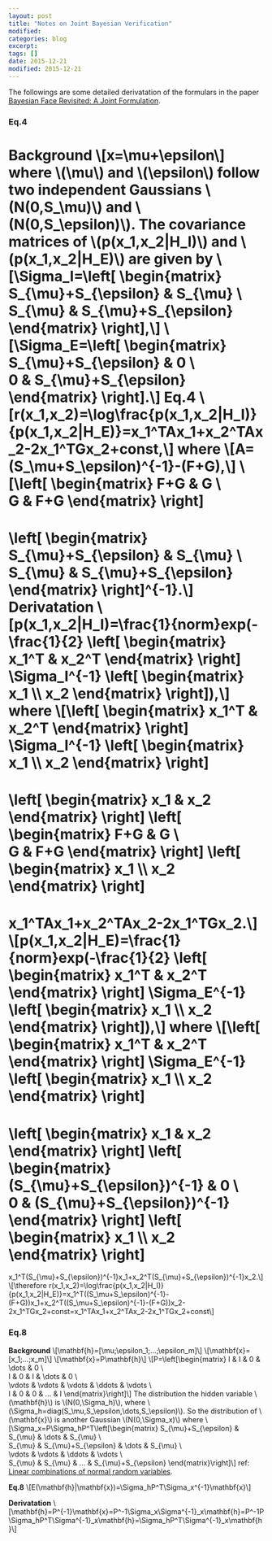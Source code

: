 ```yaml
---
layout: post
title: "Notes on Joint Bayesian Verification"
modified:
categories: blog
excerpt:
tags: []
date: 2015-12-21
modified: 2015-12-21
---
```


The followings are some detailed derivatation of the formulars in the paper 
[Bayesian Face Revisited: A Joint Formulation](https://www.microsoft.com/en-us/research/publication/bayesian-face-revisited-a-joint-formulation/).  

### Eq.4  
**Background**
\\[x=\mu+\epsilon\\]
where \\(\mu\\) and \\(\epsilon\\) follow two independent Gaussians \\(N(0,S_\mu)\\) and \\(N(0,S_\epsilon)\\).
The covariance matrices of \\(p(x_1,x_2|H_I)\\) and \\(p(x_1,x_2|H_E)\\) are given by
\\[\Sigma_I=\left[ \begin{matrix} 
  S_{\mu}+S_{\epsilon} & S_{\mu} \\\
  S_{\mu} & S_{\mu}+S_{\epsilon} \end{matrix} \right],\\]
\\[\Sigma_E=\left[ \begin{matrix} 
  S_{\mu}+S_{\epsilon} & 0 \\\
  0 & S_{\mu}+S_{\epsilon} \end{matrix} \right].\\]
**Eq.4**
\\[r(x_1,x_2)=\log\frac{p(x_1,x_2|H_I)}{p(x_1,x_2|H_E)}=x_1^TAx_1+x_2^TAx_2-2x_1^TGx_2+const,\\]
where
\\[A=(S_\mu+S_\epsilon)^{-1}-(F+G),\\]
\\[\left[ \begin{matrix} 
  F+G & G \\\
  G & F+G 
\end{matrix} \right]
=
\left[ \begin{matrix} 
  S_{\mu}+S_{\epsilon} & S_{\mu} \\\
  S_{\mu} & S_{\mu}+S_{\epsilon} 
\end{matrix} \right]^{-1}.\\]
**Derivatation**
\\[p(x_1,x_2|H_I)=\frac{1}{norm}exp(-\frac{1}{2}
\left[ \begin{matrix} 
  x_1^T & x_2^T
\end{matrix} \right] 
\Sigma_I^{-1}
\left[ \begin{matrix} 
  x_1 \\\ x_2
\end{matrix} \right]),\\]
where
\\[\left[ \begin{matrix} 
  x_1^T & x_2^T
\end{matrix} \right] 
\Sigma_I^{-1}
\left[ \begin{matrix} 
  x_1 \\\ x_2
\end{matrix} \right]
=
\left[ \begin{matrix} 
  x_1 & x_2
\end{matrix} \right] 
\left[ \begin{matrix} 
  F+G & G \\\
  G & F+G 
\end{matrix} \right]
\left[ \begin{matrix} 
  x_1 \\\ x_2
\end{matrix} \right]
=
x_1^TAx_1+x_2^TAx_2-2x_1^TGx_2.\\]
\\[p(x_1,x_2|H_E)=\frac{1}{norm}exp(-\frac{1}{2}
\left[ \begin{matrix} 
  x_1^T & x_2^T
\end{matrix} \right] 
\Sigma_E^{-1}
\left[ \begin{matrix} 
  x_1 \\\ x_2
\end{matrix} \right]),\\]
where
\\[\left[ \begin{matrix} 
  x_1^T & x_2^T
\end{matrix} \right] 
\Sigma_E^{-1}
\left[ \begin{matrix} 
  x_1 \\\ x_2
\end{matrix} \right]
=
\left[ \begin{matrix} 
  x_1 & x_2
\end{matrix} \right] 
\left[ \begin{matrix} 
  (S_{\mu}+S_{\epsilon})^{-1} & 0 \\\
  0 & (S_{\mu}+S_{\epsilon})^{-1}
\end{matrix} \right]
\left[ \begin{matrix} 
  x_1 \\\ x_2
\end{matrix} \right]
=
x_1^T(S_{\mu}+S_{\epsilon})^{-1}x_1+x_2^T(S_{\mu}+S_{\epsilon})^{-1}x_2.\\]
\\[\therefore r(x_1,x_2)=\log\frac{p(x_1,x_2|H_I)}{p(x_1,x_2|H_E)}=x_1^T((S_\mu+S_\epsilon)^{-1}-(F+G))x_1+x_2^T((S_\mu+S_\epsilon)^{-1}-(F+G))x_2-2x_1^TGx_2+const=x_1^TAx_1+x_2^TAx_2-2x_1^TGx_2+const\\]

### Eq.8
**Background**
\\[\mathbf{h}=[\mu;\epsilon_1;...;\epsilon_m]\\]
\\[\mathbf{x}=[x_1;...;x_m]\\]
\\[\mathbf{x}=P\mathbf{h}\\]
\\[P=\left[\begin{matrix}
I & I & 0 & \dots & 0 \\\
I & 0 & I & \dots & 0 \\\
\vdots & \vdots & \vdots & \ddots & \vdots \\\
I & 0 & 0 & ... & I
\end{matrix}\right]\\]
The distribution the hidden variable \\(\mathbf{h}\\) is \\(N(0,\Sigma_h)\\), where \\(\Sigma_h=diag(S_\mu,S_\epsilon,\dots,S_\epsilon)\\).
So the distribution of \\(\mathbf{x}\\) is another Gaussian \\(N(0,\Sigma_x)\\)  where 
\\[\Sigma_x=P\Sigma_hP^T\left[\begin{matrix}
S_{\mu}+S_{\epsilon} & S_{\mu} & \dots & S_{\mu} \\\
S_{\mu} & S_{\mu}+S_{\epsilon} & \dots & S_{\mu} \\\
\vdots & \vdots & \ddots & \vdots \\\
S_{\mu} & S_{\mu} & ... & S_{\mu}+S_{\epsilon}
\end{matrix}\right]\\]
ref: [Linear combinations of normal random variables](https://www.statlect.com/probability-distributions/normal-distribution-linear-combinations).  

**Eq.8**
\\[E(\mathbf{h}|\mathbf{x})=\Sigma_hP^T\Sigma_x^{-1}\mathbf{x}\\]

**Derivatation**
\\[\mathbf{h}=P^{-1}\mathbf{x}=P^-1\Sigma_x\Sigma^{-1}_x\mathbf{h}=P^-1P\Sigma_hP^T\Sigma^{-1}_x\mathbf{h}=\Sigma_hP^T\Sigma^{-1}_x\mathbf{h}\\]

